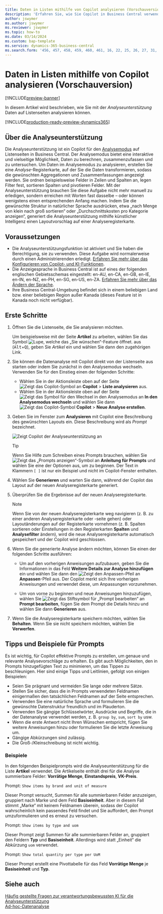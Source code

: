 ```yaml
---
title: Daten in Listen mithilfe von Copilot analysieren (Vorschauversion)
description: 'Erfahren Sie, wie Sie Copilot in Business Central verwenden, um Daten zu analysieren.'
author: jswymer
ms.author: jswymer
ms.reviewer: jswymer
ms.topic: how-to
ms.date: 03/14/2024
ms.custom: bap-template
ms.service: dynamics-365-business-central
ms.search.form: '456, 457, 458, 459, 460, 461, 16, 22, 25, 26, 27, 31, 143, 144, 9300, 9301, 9303, 9304, 9305, 9306, 9307, 9309, 9310, 9311'
---
```

# Daten in Listen mithilfe von Copilot analysieren (Vorschauversion)

[!INCLUDE[preview-banner](includes/preview-banner.md)]

In diesem Artikel wird beschrieben, wie Sie mit der *Analyseunterstützung* Daten auf Listenseiten analysieren können.

[!INCLUDE[production-ready-preview-dynamics365](includes/production-ready-preview-dynamics365.md)]

## Über die Analyseunterstützung

Die Analyseunterstützung ist ein Copilot für den [Analysemodus](analysis-mode.md) auf Listenseiten in Business Central. Der Analysemodus bietet eine interaktive und vielseitige Möglichkeit, Daten zu berechnen, zusammenzufassen und zu untersuchen. Um Daten im Analysemodus zu analysieren, erstellen Sie eine *Analyse*-Registerkarte, auf der Sie die Daten transformieren, sodass die gewünschten Aggregationen und Zusammenfassungen angezeigt werden. Sie ordnen beispielsweise Felder in Zeilen und Spalten an, legen Filter fest, sortieren Spalten und pivotieren Felder. Mit der Analyseunterstützung brauchen Sie diese Aufgabe nicht mehr manuell zu erledigen, sondern erreichen mit Worten fast dasselbe – oder können wenigstens einen entsprechenden Anfang machen. Indem Sie die gewünschte Struktur in natürlicher Sprache ausdrücken, etwa „nach Menge von klein nach groß sortieren“ oder „Durchschnittskosten pro Kategorie anzeigen“, generiert die Analyseunterstützung mithilfe künstlicher Intelligenz einen Layoutvorschlag auf einer Analyseregisterkarte.


<!-- 

 However, the data analysis mode requires some understanding of how to structure fields to meet the desired aggregations and summarizations. It requires you to move fields around to the appropriate areas within analysis mode pane which data rows and columns to display, specify filters, sorting, grouping, pivoting and totals. Analysis assist minimizes these requirments by enabling you to express the desired layout in words. , like "group which data rows and columns to display, specify filters, sorting, grouping, pivoting and totals
--> 
## Voraussetzungen

- Die Analyseunterstützungsfunktion ist aktiviert und Sie haben die Berechtigung, sie zu verwenden. Diese Aufgabe wird normalerweise durch einen Administrierenden erledigt. [Erfahren Sie mehr über das Konfigurieren von Copilot- und KI-Funktionen](enable-ai.md).
- Die Anzeigesprache in Business Central ist auf eines der folgenden englischen Gebietsschemas eingestellt: en-AU, en-CA, en-GB, en-IE, en-IN, en-NZ, en-PH, en-SG, en-US, en-ZA. [Erfahren Sie mehr über das Ändern der Sprache](ui-change-basic-settings.md#language).
- Ihre Business Central-Umgebung befindet sich in einem beliebigen Land bzw. einer beliebigen Region außer Kanada (dieses Feature ist in Kanada noch nicht verfügbar).

<!--
> [!NOTE]
> You may notice some list pages that don't include the **Analyze** switch for changing to the analysis mode. The reason is that developers can disable analysis mode on specific pages by using the [AnalysisModeEnabled property](/dynamics365/business-central/dev-itpro/developer/properties/devenv-analysismodeenabled-property) in AL.-->

## Erste Schritte

1. Öffnen Sie die Listenseite, die Sie analysieren möchten.

   Um beispielsweise mit der Seite **Artikel** zu arbeiten, wählen Sie das Symbol ![Lupe, welche das „Sie wünschen“-Feature öffnet.](media/ui-search/search_small.png) aus (<kbd>Alt</kbd>+<kbd>Q</kbd>), geben Sie *Artikel* ein und wählen Sie dann den zugehörigen Link.

1. Sie können die Datenanalyse mit Copilot direkt von der Listenseite aus starten oder indem Sie zunächst in den Analysemodus wechseln. Verwenden Sie für den Einstieg einen der folgenden Schritte:

    - Wählen Sie in der Aktionsleiste oben auf der Seite ![Zeigt das Copilot-Symbol an](media/copilot-icon.png) **Copilot** > **Liste analysieren** aus.
    - Wählen Sie in der Aktionsleiste oben auf der Seite ![Zeigt das Symbol für den Wechsel in den Analysemodus an](media/analysis-mode-icon.png) **In den Analysemodus wechseln** und wählen Sie dann ![Zeigt das Copilot-Symbol](media/copilot-icon.png) **Copilot** > **Neue Analyse erstellen**.

1. Geben Sie im Fenster zum **Analysieren** mit Copilot eine Beschreibung des gewünschten Layouts ein. Diese Beschreibung wird als *Prompt* bezeichnet.

    ![Zeigt Copilot der Analyseunterstützung an](media/analysis-assist.png)

    > [!TIP]
    > Wenn Sie Hilfe zum Schreiben eines Prompts brauchen, wählen Sie ![Zeigt das „Prompts anzeigen“-Symbol an](media/prompt-guide-icon.png) **Anleitung für Prompts** und wählen Sie eine der Optionen aus, um zu beginnen. Der Text in Klammern `[ ]` ist nur ein Beispiel und nicht im Copilot-Fenster enthalten.

1. Wählen Sie **Generieren** und warten Sie dann, während der Copilot das Layout auf der neuen Analyseregisterkarte generiert.
1. Überprüfen Sie die Ergebnisse auf der neuen Analyseregisterkarte.

   > [!NOTE]
   > Wenn Sie von der neuen Analyseregisterkarte weg navigieren (z. B. zu einer anderen Analyseregisterkarte oder -seite gehen) oder Layoutänderungen auf der Registerkarte vornehmen (z. B. Spalten sortieren oder Einstellungen in den Registerkarten **Spalten** und **Analysefilter** ändern), wird die neue Analyseregisterkarte automatisch gespeichert und der Copilot wird geschlossen.

1. Wenn Sie die generierte Analyse ändern möchten, können Sie einen der folgenden Schritte ausführen:

   - Um auf den vorherigen Anweisungen aufzubauen, geben Sie die Informationen in das Feld **Weitere Details zur Analyse hinzufügen** ein und wählen Sie dann den ![Zeigt den Anpassen-Pfeil an](media/analysis-assist-adjust-button.png) **Anpassen**-Pfeil aus. Der Copilot merkt sich Ihre vorherigen Anweisungen und verwendet diese, um Anpassungen vorzunehmen.

   - Um von vorne zu beginnen und neue Anweisungen hinzuzufügen, wählen Sie ![Zeigt das Stiftsymbol für „Prompt bearbeiten“ an](media/edit-pencil.png) **Prompt bearbeiten**, fügen Sie dem Prompt die Details hinzu und wählen Sie dann **Generieren** aus.

1. Wenn Sie die Analyseregisterkarte speichern möchten, wählen Sie **Behalten**. Wenn Sie sie nicht speichern möchten, wählen Sie **Verwerfen**.

## Tipps und Beispiele für Prompts

Es ist wichtig, für Copilot effektive Prompts zu erstellen, um genaue und relevante Analysevorschläge zu erhalten. Es gibt auch Möglichkeiten, den in Prompts hinzugefügten Text zu minimieren, um das Tippen zu beschleunigen. Hier sind einige Tipps und Leitlinien, gefolgt von einigen Beispielen:

- Seien Sie prägnant und vermeiden Sie lange oder mehrere Sätze.
- Stellen Sie sicher, dass die in Prompts verwendeten Feldnamen einigermaßen den tatsächlichen Feldnamen auf der Seite entsprechen.
- Verwenden Sie eine natürliche Sprache und formulieren Sie die gewünschte Datenstruktur freundlich und im Plauderton.
- Verwenden Sie gängige Schlüsselwörter, Ausdrücke und Begriffe, die in der Datenanalyse verwendet werden, z. B. `group by`, `sum`, `sort by` usw.
- Wenn die erste Antwort nicht Ihren Wünschen entspricht, fügen Sie weitere Anweisungen hinzu oder formulieren Sie die letzte Anweisung um.
- Gängige Abkürzungen sind zulässig.
- Die Groß-/Kleinschreibung ist nicht wichtig.

### Beispiele

In den folgenden Beispielprompts wird die Analyseunterstützung für die Liste **Artikel** verwendet. Die Artikelseite enthält drei für die Analyse summierbare Felder: **Vorrätige Menge**, **Einstandspreis**, **VK-Preis**.

Prompt: `Show items by brand and unit of measure`

Dieser Prompt versucht, Summen für alle summierbaren Felder anzuzeigen, gruppiert nach Marke und dem Feld **Basiseinheit**. Aber in diesem Fall stimmt „Marke“ mit keinem Feldnamen überein, sodass der Copilot wahrscheinlich kein passendes Feld findet und Sie auffordert, den Prompt umzuformulieren und es erneut zu versuchen.

Prompt: `Show items by type and uom`

Dieser Prompt zeigt Summen für alle summierbaren Felder an, gruppiert den Feldern **Typ** und **Basiseinheit**. Allerdings wird statt „Einheit“ die Abkürzung `uom` verwendet.

Prompt: `Show total quantity per type per UoM`

Dieser Prompt erstellt eine Pivottabelle für das Feld **Vorrätige Menge** je **Basiseinheit** und **Typ**.

## Siehe auch 

[Häufig gestellte Fragen zur verantwortungsbewussten KI für die Analyseunterstützung](faqs-analysis-assist.md)  
[Ad-hoc-Datenanalyse](reports-adhoc-analysis.md)  

